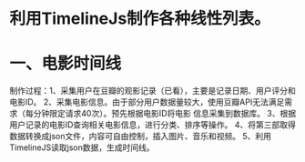 利用TimelineJs制作各种线性列表。
=============
一、电影时间线
==================
   制作过程：1、采集用户在豆瓣的观影记录（已看），主要是记录日期、用户评分和电影ID。
             2、采集电影信息。由于部分用户数据量较大，使用豆瓣API无法满足需求（每分钟限定请求40次）。预先根据电影ID将电影
                信息采集到数据库。
             3、根据用户记录的电影ID查询相关电影信息，进行分类、排序等操作。
             4、将第三部取得数据转换成json文件，内容可自由控制，插入图片、音乐和视频。
             5、利用TimelineJS读取json数据，生成时间线。
